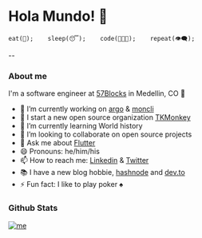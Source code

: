 <!--
**jamescardona11/jamescardona11** is a ✨ _special_ ✨ repository because its `README.md` (this file) appears on your GitHub profile.
-->


# Hola Mundo! 👋 
```eat(🍜);    sleep(😴);    code(👨🏻‍💻);    repeat(👁‍🗨);```

--


### About me
I'm a software engineer at [57Blocks][work] in Medellin, CO 🌆

- 🔭 I’m currently working on [argo][argo] & [moncli][moncli]
- 🙊 I start a new open source organization [TKMonkey][tkmonkey]
- 🌱 I’m currently learning World history
- 👯 I’m looking to collaborate on open source projects
- 💬 Ask me about [Flutter][flutter]
- 😄 Pronouns: he/him/his
- 📫 How to reach me: [Linkedin][linkedin] & [Twitter][twitter]
- 📚 I have a new blog hobbie, [hashnode][hashnode] and [dev.to][devto]
- ⚡ Fun fact: I like to play poker ♠️
   




### Github Stats
[![me](https://github-readme-stats.vercel.app/api?username=jamescardona11&count_private=true&theme=default&show_icons=true)](https://github.com/jamescardona11)


[//]: #Articles
[work]: <https://57blocks.io>
[argo]: <https://github.com/jamescardona11/argo>
[moncli]: <https://github.com/TKMonkey/moncli>
[tkmonkey]: <https://github.com/TKMonkey>

[flutter]: <https://flutter.dev>

[linkedin]: <https://linkedin.com/in/jamescardona11>
[twitter]: <https://twitter.com/jamescardona_11>

[devto]: <https://dev.to/jamescardona11>
[hashnode]: <https://jamescardona11.hashnode.dev>

